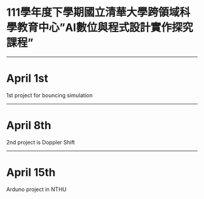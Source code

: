 # 111學年度下學期國立清華大學跨領域科學教育中心”AI數位與程式設計實作探究課程”

---
April 1st
===
1st project for bouncing simulation

---
April 8th  
===
2nd project is Doppler Shift

---
April 15th
===
Arduno project in NTHU

